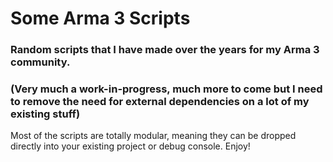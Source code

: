 # Some Arma 3 Scripts

### Random scripts that I have made over the years for my Arma 3 community.

### (Very much a work-in-progress, much more to come but I need to remove the need for external dependencies on a lot of my existing stuff)

Most of the scripts are totally modular, meaning they can be dropped directly into your existing project or debug console.
Enjoy!
